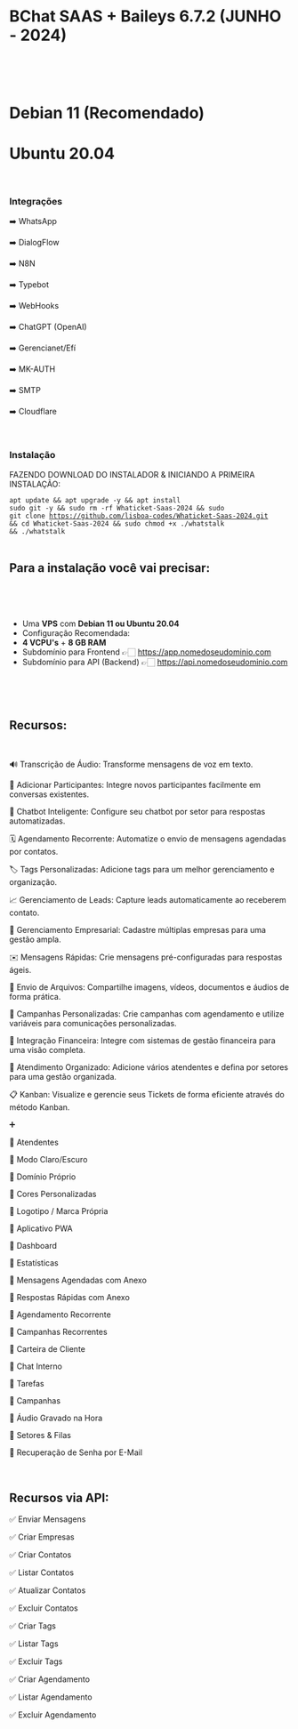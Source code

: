 <h1 dir="auto"><strong>BChat SAAS&nbsp;</strong>+&nbsp;<strong>Baileys</strong>&nbsp;6.7.2&nbsp;<strong>(JUNHO - 2024)</strong></h1>

<p>&nbsp;</p>

<p>&nbsp;</p>

<h1 dir="auto"><strong>Debian 11 (Recomendado)</strong></h1>
<h1 dir="auto"><strong>Ubuntu 20.04</strong></h1>

<p>&nbsp;</p>
<h3 dir="auto">Integrações</h3>

➡️ WhatsApp

➡️ DialogFlow

➡️ N8N

➡️ Typebot

➡️ WebHooks

➡️ ChatGPT (OpenAI)

➡️ Gerencianet/Efí

➡️ MK-AUTH

➡️ SMTP

➡️ Cloudflare

<p>&nbsp;</p>
<h3 dir="auto">Instala&ccedil;&atilde;o</h3>

<p dir="auto">FAZENDO DOWNLOAD DO INSTALADOR &amp; INICIANDO A PRIMEIRA INSTALA&Ccedil;&Atilde;O:<br />

<code>apt update && apt upgrade -y && apt install sudo git -y && sudo rm -rf Whaticket-Saas-2024 && sudo git clone https://github.com/lisboa-codes/Whaticket-Saas-2024.git && cd Whaticket-Saas-2024 && sudo chmod +x ./whatstalk && ./whatstalk</code><br />
&nbsp;</p>

<h2 dir="auto">Para a instala&ccedil;&atilde;o voc&ecirc; vai precisar:</h2>

<p dir="auto">&nbsp;</p>

<p>&nbsp;</p>

<ul dir="ltr">
	<li>Uma&nbsp;<strong>VPS</strong>&nbsp;com&nbsp;<strong>Debian 11 ou Ubuntu 20.04</strong></li>
	<li>Configura&ccedil;&atilde;o Recomendada:</li>
	<li><strong>4 VCPU&#39;s</strong>&nbsp;+&nbsp;<strong>8 GB RAM</strong></li>
	<li>Subdom&iacute;nio para Frontend 👉🏻&nbsp;<a href="https://app.nomedoseudominio.com/" rel="nofollow">https://app.nomedoseudominio.com</a></li>
	<li>Subdom&iacute;nio para API (Backend) 👉🏻&nbsp;<a href="https://api.nomedoseudominio.com/" rel="nofollow">https://api.nomedoseudominio.com</a></li>
</ul>

<p>&nbsp;</p>

<p>&nbsp;</p>

<h2 dir="auto">Recursos:</h2>

<p dir="auto">&nbsp;</p>

🔊 Transcrição de Áudio: Transforme mensagens de voz em texto.

📲 Adicionar Participantes: Integre novos participantes facilmente em conversas existentes.

🤖 Chatbot Inteligente: Configure seu chatbot por setor para respostas automatizadas.

🗓️ Agendamento Recorrente: Automatize o envio de mensagens agendadas por contatos.

🏷️ Tags Personalizadas: Adicione tags para um melhor gerenciamento e organização.

📈 Gerenciamento de Leads: Capture leads automaticamente ao receberem contato.

🏢 Gerenciamento Empresarial: Cadastre múltiplas empresas para uma gestão ampla.

✉️ Mensagens Rápidas: Crie mensagens pré-configuradas para respostas ágeis.

📁 Envio de Arquivos: Compartilhe imagens, vídeos, documentos e áudios de forma prática.

📢 Campanhas Personalizadas: Crie campanhas com agendamento e utilize variáveis para comunicações personalizadas.

💼 Integração Financeira: Integre com sistemas de gestão financeira para uma visão completa.

🌟 Atendimento Organizado: Adicione vários atendentes e defina por setores para uma gestão organizada.

📋 Kanban: Visualize e gerencie seus Tickets de forma eficiente através do método Kanban.

➕

🔷 Atendentes

🔷 Modo Claro/Escuro

🔷 Domínio Próprio

🔷 Cores Personalizadas

🔷 Logotipo / Marca Própria

🔷 Aplicativo PWA

🔷 Dashboard

🔷 Estatísticas

🔷 Mensagens Agendadas com Anexo

🔷 Respostas Rápidas com Anexo

🔷 Agendamento Recorrente

🔷 Campanhas Recorrentes

🔷 Carteira de Cliente

🔷 Chat Interno

🔷 Tarefas

🔷 Campanhas

🔷 Áudio Gravado na Hora

🔷 Setores & Filas

🔷 Recuperação de Senha por E-Mail

<p>&nbsp;</p>
<h2 dir="auto">Recursos via API:</h2>

✅ Enviar Mensagens

✅ Criar Empresas

✅ Criar Contatos

✅ Listar Contatos

✅ Atualizar Contatos

✅ Excluir Contatos

✅ Criar Tags

✅ Listar Tags

✅ Excluir Tags

✅ Criar Agendamento

✅ Listar Agendamento

✅ Excluir Agendamento

<p>&nbsp;</p>

<div class="tippy-arrow" style="position: absolute; left: 0px; transform: translate(92px, 0px);">&nbsp;</div>
</div>
</div>
</div>
